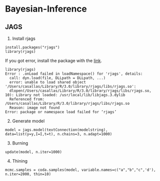 # Bayesian-Inference

## JAGS
1. Install rjags
```{r}
install.packages("rjags")
library(rjags)
```
If you got error, install the package with the [link](https://sourceforge.net/projects/mcmc-jags/files/JAGS/4.x/Mac%20OS%20X/).
```{r}
library(rjags)
Error : .onLoad failed in loadNamespace() for 'rjags', details:
  call: dyn.load(file, DLLpath = DLLpath, ...)
  error: unable to load shared object '/Users/casallas/Library/R/3.0/library/rjags/libs/rjags.so':
  dlopen(/Users/casallas/Library/R/3.0/library/rjags/libs/rjags.so, 10): Library not loaded: /usr/local/lib/libjags.3.dylib
  Referenced from: /Users/casallas/Library/R/3.0/library/rjags/libs/rjags.so
  Reason: image not found
Error: package or namespace load failed for ‘rjags’
```
2. Generate model
```{r}
model = jags.model(textConnection(modelstring), data=list(y=y,I=I,t=t), n.chains=3, n.adapt=1000)
```
3. Burning
```{r}
update(model, n.iter=1000)
```
4. Thining
```{r}
mcmc.samples = coda.samples(model, variable.names=c("a","b","c",'d'), n.iter=2000, thin=10)
```
